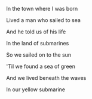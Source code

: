 In the town where I was born

Lived a man who sailed to sea

And he told us of his life

In the land of submarines

So we sailed on to the sun

'Til we found a sea of green

And we lived beneath the waves

In our yellow submarine